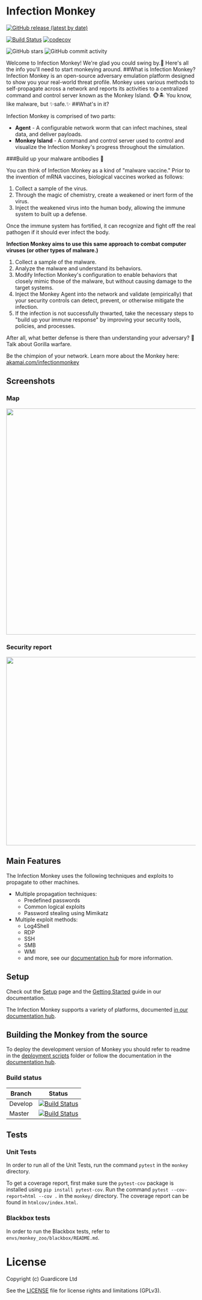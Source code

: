 # Infection Monkey
[![GitHub release (latest by date)](https://img.shields.io/github/v/release/guardicore/monkey)](https://github.com/guardicore/monkey/releases)

[![Build Status](https://app.travis-ci.com/guardicore/monkey.svg?branch=develop)](https://app.travis-ci.com/guardicore/monkey)
[![codecov](https://codecov.io/gh/guardicore/monkey/branch/develop/graph/badge.svg)](https://codecov.io/gh/guardicore/monkey)

![GitHub stars](https://img.shields.io/github/stars/guardicore/monkey)
![GitHub commit activity](https://img.shields.io/github/commit-activity/m/guardicore/monkey)

Welcome to Infection Monkey!  We're glad you could swing by.🐒 Here's all the info you'll need to start monkeying around.
##What is Infection Monkey?
Infection Monkey is an open-source adversary emulation platform designed to show you your real-world threat profile. Monkey uses various methods to self-propagate across a
network and reports its activities to a centralized command and control server
known as the Monkey Island. 🐵🏝️ You know, like malware, but ✨safe.✨
##What's in it?

Infection Monkey is comprised of two parts:

* **Agent** - A configurable network worm that can infect machines, steal
  data, and deliver payloads.
* **Monkey Island** - A command and control server used to control and
  visualize the Infection Monkey's progress throughout the simulation.
  
###Build up your malware antibodies 💉

You can think of Infection Monkey as a kind of "malware vaccine." Prior to the
invention of mRNA vaccines, biological vaccines worked as follows:

1. Collect a sample of the virus.
2. Through the magic of chemistry, create a weakened or inert form of the virus.
3. Inject the weakened virus into the human body, allowing the immune system to
   built up a defense.

Once the immune system has fortified, it can recognize and fight off
the real pathogen if it should ever infect the body.

**Infection Monkey aims to use this same approach to combat computer viruses (or
other types of malware.)**

1. Collect a sample of the malware.
2. Analyze the malware and understand its behaviors.
3. Modify Infection Monkey's configuration to enable behaviors that closely
   mimic those of the malware, but without causing damage to the target
  systems.
4. Inject the Monkey Agent into the network and validate
   (empirically) that your security controls can detect, prevent, or otherwise
   mitigate the infection.
5. If the infection is not successfully thwarted, take the necessary steps to
   "build up your immune response" by improving your security tools, policies,
   and processes.

After all, what better defense is there than understanding your adversary? 🤔 Talk about Gorilla warfare.

Be the chimpion of your network. Learn more about the Monkey here:
[akamai.com/infectionmonkey](https://www.akamai.com/infectionmonkey)


## Screenshots

### Map
<img src=".github/map-full.png"  width="800" height="600">

### Security report
<img src=".github/security-report.png"  width="800" height="500">

## Main Features

The Infection Monkey uses the following techniques and exploits to propagate to
other machines.

* Multiple propagation techniques:
  * Predefined passwords
  * Common logical exploits
  * Password stealing using Mimikatz
* Multiple exploit methods:
  * Log4Shell
  * RDP
  * SSH
  * SMB
  * WMI
  * and more, see our [documentation
    hub](https://techdocs.akamai.com/infection-monkey/docs/exploiters/) for
    more information.

## Setup
Check out the
[Setup](https://techdocs.akamai.com/infection-monkey/docs/setting-up-infection-monkey/)
page and the [Getting
Started](https://techdocs.akamai.com/infection-monkey/docs/getting-started/)
guide in our documentation.

The Infection Monkey supports a variety of platforms, documented [in our
documentation
hub](https://techdocs.akamai.com/infection-monkey/docs/operating-systems/).

## Building the Monkey from the source
To deploy the development version of Monkey you should refer to readme in the
[deployment scripts](deployment_scripts) folder or follow the documentation in
the [documentation
hub](https://techdocs.akamai.com/infection-monkey/docs/development-setup/).

### Build status
| Branch | Status |
| ------ | :----: |
| Develop | [![Build Status](https://travis-ci.com/guardicore/monkey.svg?branch=develop)](https://travis-ci.com/guardicore/monkey) |
| Master | [![Build Status](https://travis-ci.com/guardicore/monkey.svg?branch=master)](https://travis-ci.com/guardicore/monkey) |

## Tests

### Unit Tests

In order to run all of the Unit Tests, run the command `pytest` in the `monkey`
directory.

To get a coverage report, first make sure the `pytest-cov` package is installed
using `pip install pytest-cov`. Run the command `pytest --cov-report=html --cov
.` in the `monkey/` directory. The coverage report can be found in
`htmlcov/index.html`.

### Blackbox tests

In order to run the Blackbox tests, refer to
`envs/monkey_zoo/blackbox/README.md`.

# License

Copyright (c) Guardicore Ltd

See the [LICENSE](LICENSE) file for license rights and limitations (GPLv3).
